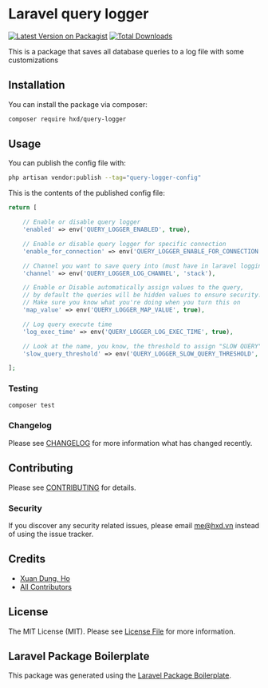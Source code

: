 # Laravel query logger

[![Latest Version on Packagist](https://img.shields.io/packagist/v/hxd/query-logger.svg?style=flat-square)](https://packagist.org/packages/hxd/query-logger)
[![Total Downloads](https://img.shields.io/packagist/dt/hxd/query-logger.svg?style=flat-square)](https://packagist.org/packages/hxd/query-logger)

This is a package that saves all database queries to a log file with some customizations

## Installation

You can install the package via composer:

```bash
composer require hxd/query-logger
```

## Usage

You can publish the config file with:

```bash
php artisan vendor:publish --tag="query-logger-config"
```

This is the contents of the published config file:

```php
return [

    // Enable or disable query logger
    'enabled' => env('QUERY_LOGGER_ENABLED', true),

    // Enable or disable query logger for specific connection
    'enable_for_connection' => env('QUERY_LOGGER_ENABLE_FOR_CONNECTION', 'all'),

    // Channel you want to save query into (must have in laravel logging channel config)
    'channel' => env('QUERY_LOGGER_LOG_CHANNEL', 'stack'),

    // Enable or Disable automatically assign values to the query,
    // by default the queries will be hidden values to ensure security.
    // Make sure you know what you're doing when you turn this on
    'map_value' => env('QUERY_LOGGER_MAP_VALUE', true),

    // Log query execute time
    'log_exec_time' => env('QUERY_LOGGER_LOG_EXEC_TIME', true),

    // Look at the name, you know, the threshold to assign "SLOW QUERY" before your query in the log
    'slow_query_threshold' => env('QUERY_LOGGER_SLOW_QUERY_THRESHOLD', 0),

];

```

### Testing

```bash
composer test
```

### Changelog

Please see [CHANGELOG](CHANGELOG.md) for more information what has changed recently.

## Contributing

Please see [CONTRIBUTING](CONTRIBUTING.md) for details.

### Security

If you discover any security related issues, please email me@hxd.vn instead of using the issue tracker.

## Credits

-   [Xuan Dung, Ho](https://github.com/hxd)
-   [All Contributors](../../contributors)

## License

The MIT License (MIT). Please see [License File](LICENSE.md) for more information.

## Laravel Package Boilerplate

This package was generated using the [Laravel Package Boilerplate](https://laravelpackageboilerplate.com).
